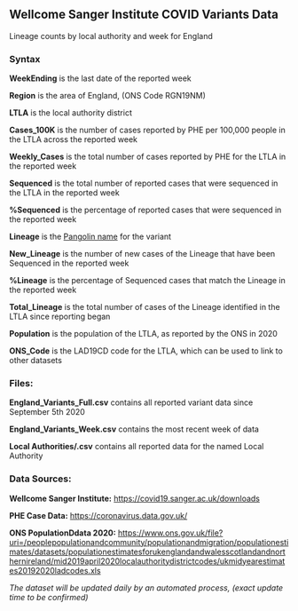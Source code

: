 ## Wellcome Sanger Institute COVID Variants Data

Lineage counts by local authority and week for England

### Syntax

**WeekEnding** is the last date of the reported week

**Region** is the area of England, (ONS Code RGN19NM) 

**LTLA** is the local authority district

**Cases_100K** is the number of cases reported by PHE per 100,000 people in the LTLA across the reported week

**Weekly_Cases** is the total number of cases reported by PHE for the LTLA in the reported week

**Sequenced** is the total number of reported cases that were sequenced in the LTLA in the reported week

**%Sequenced** is the percentage of reported cases that were sequenced in the reported week

**Lineage** is the [Pangolin name](https://github.com/cov-lineages/pangolin) for the variant

**New_Lineage** is the number of new cases of the Lineage that have been Sequenced in the reported week

**%Lineage** is the percentage of Sequenced cases that match the Lineage in the reported week

 **Total_Lineage** is the total number of cases of the Lineage identified in the LTLA since reporting began 

 **Population** is the population of the LTLA, as reported by the ONS in 2020

 **ONS_Code** is the LAD19CD code for the LTLA, which can be used to link to other datasets

### Files:

**England_Variants_Full.csv** contains all reported variant data since September 5th 2020

**England_Variants_Week.csv** contains the most recent week of data

**Local Authorities/<LTLA>.csv** contains all reported data for the named Local Authority

### Data Sources:

**Wellcome Sanger Institute:** https://covid19.sanger.ac.uk/downloads

**PHE Case Data:** https://coronavirus.data.gov.uk/

**ONS PopulationDdata 2020:** https://www.ons.gov.uk/file?uri=/peoplepopulationandcommunity/populationandmigration/populationestimates/datasets/populationestimatesforukenglandandwalesscotlandandnorthernireland/mid2019april2020localauthoritydistrictcodes/ukmidyearestimates20192020ladcodes.xls


_The dataset will be updated daily by an automated process, (exact update time to be confirmed)_